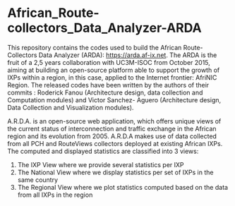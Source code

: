 # African_Route-collectors_Data_Analyzer-ARDA
This repository contains the codes used to build the African Route-Collectors Data Analyzer (ARDA): https://arda.af-ix.net. The ARDA is the fruit of a 2,5 years collaboration with UC3M-ISOC from October 2015, aiming at building an open-source platform able to support the growth of IXPs within a region, in this case, applied to the Internet frontier: AfriNIC Region. The released codes have been written by the authors of their commits : Roderick Fanou (Architecture design, data collection and Computation modules) and Victor Sanchez- Aguero (Architecture design, Data Collection and Visualization modules).

A.R.D.A. is an open-source web application, which offers unique views of the current status of interconnection and traffic exchange in the African region and its evolution from 2005. A.R.D.A makes use of data collected from all PCH and RouteViews collectors deployed at existing African IXPs. The computed and displayed statistics are classified into 3 views: 

1. The IXP View where we provide several statistics per IXP 
2. The National View where we display statistics per set of IXPs in the same country
3. The Regional View where we plot statistics computed based on the data from all IXPs in the region

